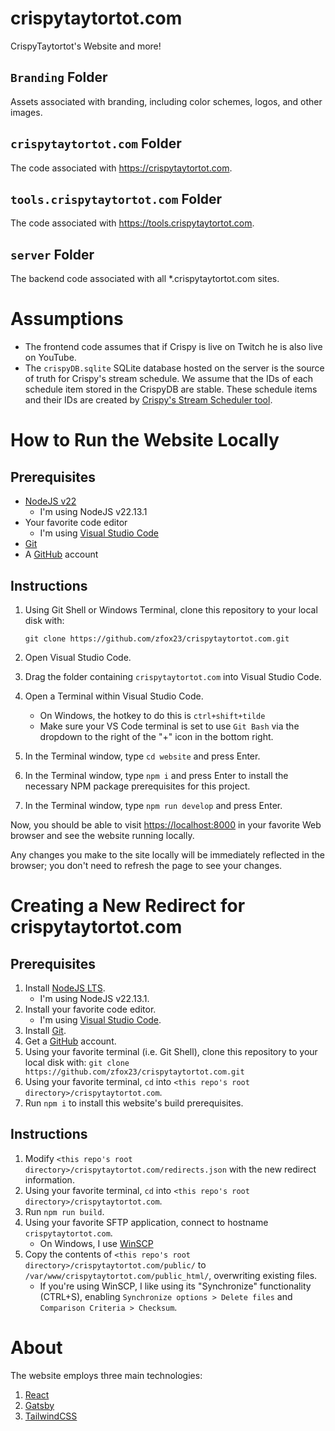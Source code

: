 # crispytaytortot.com
CrispyTaytortot's Website and more!

## `Branding` Folder
Assets associated with branding, including color schemes, logos, and other images.

## `crispytaytortot.com` Folder
The code associated with https://crispytaytortot.com.

## `tools.crispytaytortot.com` Folder
The code associated with https://tools.crispytaytortot.com.

## `server` Folder
The backend code associated with all *.crispytaytortot.com sites.

# Assumptions
- The frontend code assumes that if Crispy is live on Twitch he is also live on YouTube.
- The `crispyDB.sqlite` SQLite database hosted on the server is the source of truth for Crispy's stream schedule. We assume that the IDs of each schedule item stored in the CrispyDB are stable. These schedule items and their IDs are created by [Crispy's Stream Scheduler tool](https://tools.crispytaytortot.com/scheduler/).

# How to Run the Website Locally
## Prerequisites
- [NodeJS v22](https://nodejs.org/en/download/)
    - I'm using NodeJS v22.13.1
- Your favorite code editor
    - I'm using [Visual Studio Code](https://code.visualstudio.com/download)
- [Git](https://git-scm.com/download/)
- A [GitHub](https://github.com) account

## Instructions
1. Using Git Shell or Windows Terminal, clone this repository to your local disk with:
    
    ```git clone https://github.com/zfox23/crispytaytortot.com.git```
2. Open Visual Studio Code.
3. Drag the folder containing `crispytaytortot.com` into Visual Studio Code.
4. Open a Terminal within Visual Studio Code.
    - On Windows, the hotkey to do this is `ctrl+shift+tilde`
    - Make sure your VS Code terminal is set to use `Git Bash` via the dropdown to the right of the "+" icon in the bottom right.
5. In the Terminal window, type `cd website` and press Enter.
6. In the Terminal window, type `npm i` and press Enter to install the necessary NPM package prerequisites for this project.
7. In the Terminal window, type `npm run develop` and press Enter.

Now, you should be able to visit [https://localhost:8000](https://localhost:8000) in your favorite Web browser and see the website running locally.

Any changes you make to the site locally will be immediately reflected in the browser; you don't need to refresh the page to see your changes.

# Creating a New Redirect for crispytaytortot.com
## Prerequisites
1. Install [NodeJS LTS](https://nodejs.org/en/download/).
    - I'm using NodeJS v22.13.1.
2. Install your favorite code editor.
    - I'm using [Visual Studio Code](https://code.visualstudio.com/download).
3. Install [Git](https://git-scm.com/download/).
4. Get a [GitHub](https://github.com) account.
5. Using your favorite terminal (i.e. Git Shell), clone this repository to your local disk with:
    ```git clone https://github.com/zfox23/crispytaytortot.com.git```
6. Using your favorite terminal, `cd` into `<this repo's root directory>/crispytaytortot.com`.
7. Run `npm i` to install this website's build prerequisites.

## Instructions
1. Modify `<this repo's root directory>/crispytaytortot.com/redirects.json` with the new redirect information.
2. Using your favorite terminal, `cd` into `<this repo's root directory>/crispytaytortot.com`.
3. Run `npm run build`.
4. Using your favorite SFTP application, connect to hostname `crispytaytortot.com`.
    - On Windows, I use [WinSCP](https://winscp.net/eng/index.php)
5. Copy the contents of `<this repo's root directory>/crispytaytortot.com/public/` to `/var/www/crispytaytortot.com/public_html/`, overwriting existing files.
    - If you're using WinSCP, I like using its "Synchronize" functionality (CTRL+S), enabling `Synchronize options > Delete files` and `Comparison Criteria > Checksum`. 

# About
The website employs three main technologies:
1. [React](https://reactjs.org/)
2. [Gatsby](https://gatsbyjs.com/)
3. [TailwindCSS](https://tailwindcss.com/)

